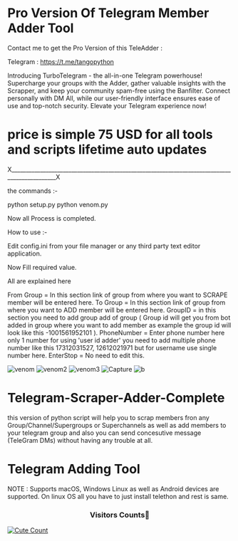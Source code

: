 # Pro Version Of Telegram Member Adder Tool

Contact me to get the Pro Version of this TeleAdder :


Telegram : https://t.me/tangopython
 
 
Introducing TurboTelegram - the all-in-one Telegram powerhouse! Supercharge your groups with the Adder, gather valuable insights with the Scrapper, and keep your community spam-free using the Banfilter. Connect personally with DM All, while our user-friendly interface ensures ease of use and top-notch security. Elevate your Telegram experience now!
# price is simple 75 USD for all tools and scripts lifetime auto updates
X______________________________________________________________________________________________X

the commands :-

python setup.py
python venom.py

Now all Process is completed.

How to use :-

Edit config.ini from your file manager or any third party text editor application.

Now Fill required value.

All are explained here

From Group = In this section link of group from where you want to SCRAPE member will be entered here.
To Group = In this section link of group from where you want to ADD member will be entered here.
GroupID = in this section you need to add group add of group ( Group id will get you from bot added in group where you want to add member as example the group id will look like this -1001561952101 ).
PhoneNumber = Enter phone number here only 1 number for using 'user id adder' you need to add multiple phone number like this 17312031527, 12612021971 but for username use single number here.
EnterStop = No need to edit this.

![venom](https://github.com/tangopython/Telegram-Adding-Tool/assets/140254017/85933ab0-bcd6-4edf-af2a-be16be04d648)
![venom2](https://github.com/tangopython/Telegram-Adding-Tool/assets/140254017/6815e0c3-5a9a-4598-8575-d92cdac7dd17)
![venom3](https://github.com/tangopython/Telegram-Adding-Tool/assets/140254017/050f85e9-9752-4f39-bc57-ba01c69dd019)
![Capture](https://github.com/tangopython/Telegram-Adding-Tool/assets/140254017/14b1a84e-cfdf-4a4a-a6cb-881ef6eec732)
![b](https://github.com/tangopython/Telegram-Adding-Tool/assets/140254017/9f0d8403-02b7-4120-b046-ad8b00d6d16f)


# Telegram-Scraper-Adder-Complete
this version of python script will help you to scrap members fron any Group/Channel/Supergroups or Superchannels as well as add members to your telegram group and also you can send concesutive message (TeleGram DMs) without having any trouble at all.


# Telegram Adding Tool

NOTE :  Supports macOS, Windows Linux as well as Android devices are supported. On linux OS all you have to just install telethon and rest is same.

<h3 align="center">Visitors Counts👀</h3>
<a href="https://github.com/tangopython/Telegram-Adding-Tool"><img alt="Cute Count" 
src="https://count.getloli.com/get/@Telegram-Adding-Tool?theme=rule34" /></a>
